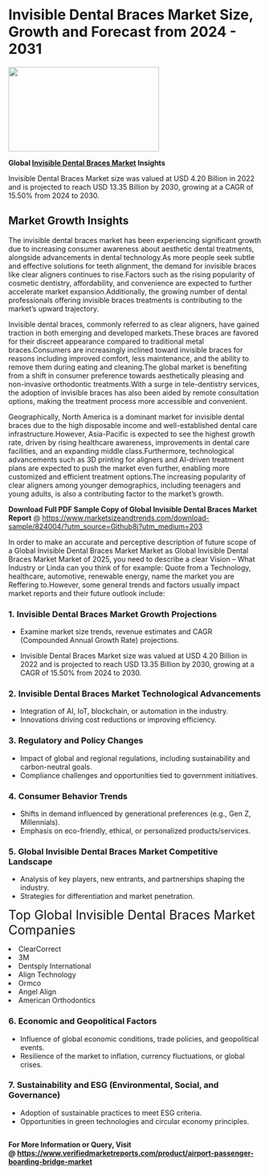 <H1>Invisible Dental Braces Market Size, Growth and Forecast from 2024 - 2031</H1><img class="aligncenter size-medium wp-image-584254" src="https://thirdeyenews.in/wp-content/uploads/2024/09/Global-Market-Research-300x168.jpeg" alt="" width="300" height="168" /><p><strong>Global&nbsp;<a href="https://www.marketsizeandtrends.com/download-sample/824004/?utm_source=Github8j?utm_medium=203">Invisible Dental Braces Market</a> Insights</strong></p><p>Invisible Dental Braces Market size was valued at USD 4.20 Billion in 2022 and is projected to reach USD 13.35 Billion by 2030, growing at a CAGR of 15.50% from 2024 to 2030.</p><p><h2>Market Growth Insights</h2> <p>The invisible dental braces market has been experiencing significant growth due to increasing consumer awareness about aesthetic dental treatments, alongside advancements in dental technology.As more people seek subtle and effective solutions for teeth alignment, the demand for invisible braces like clear aligners continues to rise.Factors such as the rising popularity of cosmetic dentistry, affordability, and convenience are expected to further accelerate market expansion.Additionally, the growing number of dental professionals offering invisible braces treatments is contributing to the market’s upward trajectory.</p> <p>Invisible dental braces, commonly referred to as clear aligners, have gained traction in both emerging and developed markets.These braces are favored for their discreet appearance compared to traditional metal braces.Consumers are increasingly inclined toward invisible braces for reasons including improved comfort, less maintenance, and the ability to remove them during eating and cleaning.The global market is benefiting from a shift in consumer preference towards aesthetically pleasing and non-invasive orthodontic treatments.With a surge in tele-dentistry services, the adoption of invisible braces has also been aided by remote consultation options, making the treatment process more accessible and convenient.</p> <p>Geographically, North America is a dominant market for invisible dental braces due to the high disposable income and well-established dental care infrastructure.However, Asia-Pacific is expected to see the highest growth rate, driven by rising healthcare awareness, improvements in dental care facilities, and an expanding middle class.Furthermore, technological advancements such as 3D printing for aligners and AI-driven treatment plans are expected to push the market even further, enabling more customized and efficient treatment options.The increasing popularity of clear aligners among younger demographics, including teenagers and young adults, is also a contributing factor to the market’s growth.</p> <p><span class=""><strong>Download Full PDF Sample Copy of Global Invisible Dental Braces Market Report</strong> @ <a href="https://www.marketsizeandtrends.com/download-sample/824004/?utm_source=Github8j?utm_medium=203" target="_blank">https://www.marketsizeandtrends.com/download-sample/824004/?utm_source=Github8j?utm_medium=203</a></span></p><p>In order to make an accurate and perceptive description of future scope of a Global&nbsp;Invisible Dental Braces Market Market as Global&nbsp;Invisible Dental Braces Market Market of 2025, you need to describe a clear Vision &ndash; What Industry or Linda can you think of for example: Quote from a Technology, healthcare, automotive, renewable energy, name the market you are Reffering to.However, some general trends and factors usually impact market reports and their future outlook include:</p><h3>1.&nbsp;<strong>Invisible Dental Braces Market Growth Projections</strong></h3><ul><li>Examine market size trends, revenue estimates and CAGR (Compounded Annual Growth Rate) projections.</li><li><p>Invisible Dental Braces Market size was valued at USD 4.20 Billion in 2022 and is projected to reach USD 13.35 Billion by 2030, growing at a CAGR of 15.50% from 2024 to 2030.</p></li></ul><h3>2.&nbsp;<strong>Invisible Dental Braces Market Technological Advancements</strong></h3><ul><li>Integration of AI, IoT, blockchain, or automation in the industry.</li><li>Innovations driving cost reductions or improving efficiency.</li></ul><h3>3.&nbsp;<strong>Regulatory and Policy Changes</strong></h3><ul><li>Impact of global and regional regulations, including sustainability and carbon-neutral goals.</li><li>Compliance challenges and opportunities tied to government initiatives.</li></ul><h3>4.&nbsp;<strong>Consumer Behavior Trends</strong></h3><ul><li>Shifts in demand influenced by generational preferences (e.g., Gen Z, Millennials).</li><li>Emphasis on eco-friendly, ethical, or personalized products/services.</li></ul><h3>5.&nbsp;<strong>Global Invisible Dental Braces Market Competitive Landscape</strong></h3><ul><li>Analysis of key players, new entrants, and partnerships shaping the industry.</li><li>Strategies for differentiation and market penetration.</li></ul><p data-pm-slice="1 1 []"><span style="color: inherit; font-family: inherit; font-size: 25px;">Top Global Invisible Dental Braces Market Companies</span></p><div class="" data-test-id=""><p><li>ClearCorrect</li><li> 3M</li><li> Dentsply International</li><li> Align Technology</li><li> Ormco</li><li> Angel Align</li><li> American Orthodontics</li></p></div><h3>6.&nbsp;<strong>Economic and Geopolitical Factors</strong></h3><ul><li>Influence of global economic conditions, trade policies, and geopolitical events.</li><li>Resilience of the market to inflation, currency fluctuations, or global crises.</li></ul><h3>7.&nbsp;<strong>Sustainability and ESG (Environmental, Social, and Governance)</strong></h3><ul><li>Adoption of sustainable practices to meet ESG criteria.</li><li>Opportunities in green technologies and circular economy principles.</li></ul><h2><strong style="font-size: 14px;">For More Information or Query, Visit @&nbsp;</strong><a style="background-color: #ffffff; font-size: 14px;" href="https://www.marketsizeandtrends.com/report/invisible-dental-braces-market/" target="_blank">https://www.verifiedmarketreports.com/product/airport-passenger-boarding-bridge-market</a></h2>